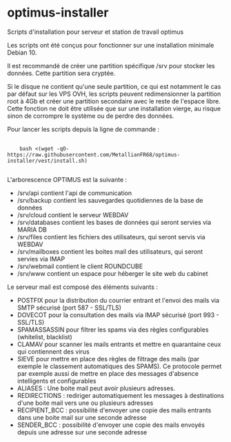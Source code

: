 # optimus-installer
Scripts d'installation pour serveur et station de travail optimus<br/>

Les scripts ont été conçus pour fonctionner sur une installation minimale Debian 10.<br/>

Il est recommandé de créer une partition spécifique /srv pour stocker les données. Cette partition sera cryptée.<br/>

Si le disque ne contient qu'une seule partition, ce qui est notamment le cas par défaut sur les VPS OVH, les scripts peuvent redimensionner la partition root à 4Gb et créer une partition secondaire avec le reste de l'espace libre. Cette fonction ne doit être utilisée que sur une installation vierge, au risque sinon de corrompre le système ou de perdre des données.<br/>

Pour lancer les scripts depuis la ligne de commande :

<pre>
  <code>
    bash <(wget -qO- https://raw.githubusercontent.com/MetallianFR68/optimus-installer/vest/install.sh)
  </code>
</pre>

L'arborescence OPTIMUS est la suivante :

<ul>
  <li>/srv/api contient l'api de communication</li>
  <li>/srv/backup contient les sauvegardes quotidiennes de la base de données</li>
  <li>/srv/cloud contient le serveur WEBDAV</li>
  <li>/srv/databases contient les bases de données qui seront servies via MARIA DB</li>
  <li>/srv/files contient les fichiers des utilisateurs, qui seront servis via WEBDAV</li>
  <li>/srv/mailboxes contient les boites mail des utilisateurs, qui seront servies via IMAP</li>
  <li>/srv/webmail contient le client ROUNDCUBE</li>
  <li>/srv/www contient un espace pour héberger le site web du cabinet</li>
</ul>

Le serveur mail est composé des éléments suivants :

<ul>
  <li>POSTFIX pour la distribution du courrier entrant et l'envoi des mails via SMTP sécurisé (port 587 - SSL/TLS)</li>
  <li>DOVECOT pour la consultation des mails via IMAP sécurisé (port 993 - SSL/TLS)</li>
  <li>SPAMASSASSIN pour filtrer les spams via des règles configurables (whitelist, blacklist)</li>
  <li>CLAMAV pour scanner les mails entrants et mettre en quarantaine ceux qui contiennent des virus</li>
  <li>SIEVE pour mettre en place des règles de filtrage des mails (par exemple le classement automatiques des SPAMS). Ce protocole permet par exemple aussi de mettre en place des messages d'absence intelligents et configurables</li>
  <li>ALIASES : Une boite mail peut avoir plusieurs adresses.</li>
  <li>REDIRECTIONS : rediriger automatiquement les messages à destinations d'une boite mail vers une ou plusieurs adresses</li>
  <li>RECIPIENT_BCC : possibilité d'envoyer une copie des mails entrants dans une boite mail sur une seconde adresse</li>
  <li>SENDER_BCC : possibilité d'envoyer une copie des mails envoyés depuis une adresse sur une seconde adresse</li>
</ul>
